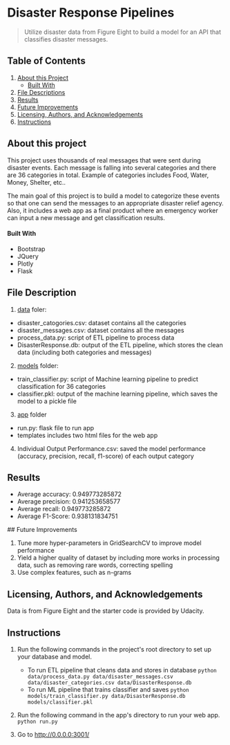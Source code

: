 # Disaster Response Pipelines
>  Utilize disaster data from Figure Eight to build a model for an API that classifies disaster messages.

## Table of Contents
1. [About this Project](#aboutthisproject)
    - [Built With](#builtwith)
2. [File Descriptions](#fileDes)
3. [Results](#results)
4. [Future Improvements](#improvements)
5. [Licensing, Authors, and Acknowledgements](#ack)
6. [Instructions](#instructions)

<a name='aboutthisproject'>

## About this project

This project uses thousands of real messages that were sent during disaster events. Each message is falling into several categories and there are 36 categories in total. Example of categories includes Food, Water, Money, Shelter, etc..

The main goal of this project is to build a model to categorize these events so that one can send the messages to an appropriate disaster relief agency. Also, it includes a web app as a final product where an emergency worker can input a new message and get classification results. 

<a name='builtwith'>
         
#### Built With
- Bootstrap
- JQuery
- Plotly 
- Flask

<a name='fileDes'>
    
## File Description

1. [data](https://github.com/Jiahuili858/Disaster-Response-Pipeline/tree/master/data) foler:
- disaster_catogories.csv: dataset contains all the categories
- disaster_messages.csv: dataset contains all the messages 
- process_data.py: script of ETL pipeline to process data
- DisasterResponse.db: output of the ETL pipeline, which stores the clean data (including both categories and messages) 

2. [models](https://github.com/Jiahuili858/Disaster-Response-Pipeline/tree/master/models) folder:
- train_classifier.py: script of Machine learning pipeline to predict classification for 36 categories
- classifier.pkl: output of the machine learning pipeline, which saves the model to a pickle file

3. [app](https://github.com/Jiahuili858/Disaster-Response-Pipeline/tree/master/app) folder
- run.py: flask file to run app
- templates includes two html files for the web app

4. Individual Output Performance.csv: saved the model performance (accuracy, precision, recall, f1-score) of each output category

<a name='results'>

## Results
- Average accuracy:  0.949773285872
- Average precision:  0.941253658577
- Average recall:  0.949773285872
- Average F1-Score:  0.938131834751

<a name='improvements'>
## Future Improvements

1. Tune more hyper-parameters in GridSearchCV to improve model performance
2. Yield a higher quality of dataset by including more works in processing data, such as removing rare words, correcting spelling
3. Use complex features, such as n-grams 

<a name='ack'>

## Licensing, Authors, and Acknowledgements
Data is from Figure Eight and the starter code is provided by Udacity.

<a name='instructions'>

## Instructions

1. Run the following commands in the project's root directory to set up your database and model.

    - To run ETL pipeline that cleans data and stores in database
        ```python data/process_data.py data/disaster_messages.csv data/disaster_categories.csv data/DisasterResponse.db```
    - To run ML pipeline that trains classifier and saves
        ```python models/train_classifier.py data/DisasterResponse.db models/classifier.pkl```

2. Run the following command in the app's directory to run your web app.
    ```python run.py```

3. Go to http://0.0.0.0:3001/





